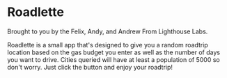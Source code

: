 Roadlette
=============

Brought to you by the Felix, Andy, and Andrew From Lighthouse Labs.

Roadlette is a small app that's designed to give you a random roadtrip location based on the gas budget you enter as well as the number of days you want to drive. Cities queried will have at least a population of 5000 so don't worry. Just click the button and enjoy your roadtrip!
